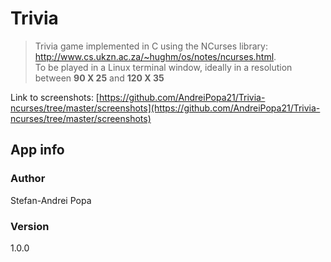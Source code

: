 # Trivia
> Trivia game implemented in C using the NCurses library: http://www.cs.ukzn.ac.za/~hughm/os/notes/ncurses.html.  
> To be played in a Linux terminal window, ideally in a resolution between **90 X 25** and **120 X 35**  

Link to screenshots: [https://github.com/AndreiPopa21/Trivia-ncurses/tree/master/screenshots](https://github.com/AndreiPopa21/Trivia-ncurses/tree/master/screenshots)

## App info

### Author

Stefan-Andrei Popa

### Version  

1.0.0
